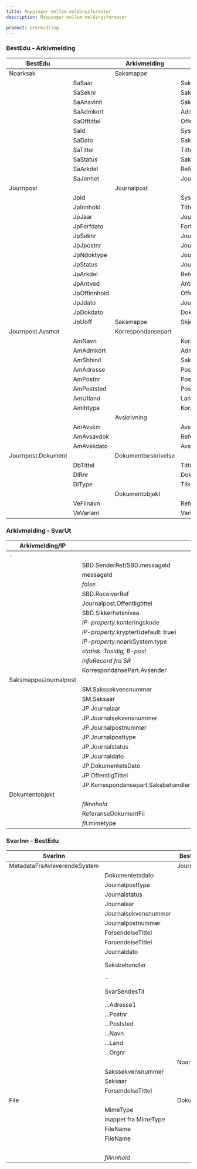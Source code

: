 ```yaml
---
title: Mappinger mellom meldingsformater
description: Mappinger mellom meldingsformater

product: eFormidling
---
```


### BestEdu - Arkivmelding

|BestEdu|    |Arkivmelding|    |
|-------|----|------------|----|
|Noarksak| |Saksmappe| |
| |SaSaar| |Saksaar|
| |SaSeknr| |Sakssekvensnummer|
| |SaAnsvinit| |Saksansvarlig|
| |SaAdmkort| |AdministrativEnhet|
| |SaOfftittel| |OffentligTittel|
| |SaId| |SystemID|
| |SaDato| |Saksdato|
| |SaTittel| |Tittel|
| |SaStatus| |Saksstatus|
| |SaArkdel| |ReferanseArkivdel|
| |SaJenhet| |Journalenhet|
|Journpost| |Journalpost| |
| |JpId| |SystemID|
| |JpInnhold| |Tittel|
| |JpJaar| |Journalaar|
| |JpForfdato| |Forfallsdato|
| |JpSeknr| |Journalsekvensnummer|
| |JpJpostnr| |Journalpostnummer|
| |JpNdoktype| |Journalposttype|
| |JpStatus| |Journalstatus|
| |JpArkdel| |ReferanseArkivdel|
| |JpAntved| |AntallVedlegg|
| |JpOffinnhold| |OffentligTittel|
| |JpJdato| |Journaldato|
| |JpDokdato| |DokumentetsDato|
| |JpUoff|Saksmappe|Skjerming.Skjermingshjemmel|
|Journpost.Avsmot| |Korrespondansepart| |
| |AmNavn| |KorrespondansepartNavn|
| |AmAdmkort| |AdministrativEnhet|
| |AmSbhinit| |Saksbehandler|
| |AmAdresse| |Postadresse|
| |AmPostnr| |Postnummer|
| |AmPoststed| |Poststed|
| |AmUtland| |Land|
| |AmIhtype| |Korrespondanseparttype|
| | |Avskrivning| |
| |AmAvskm| |Avskrivningsmaate|
| |AmAvsavdok| |ReferanseAvskrivesAvJournalpost|
| |AmAvskdato| |Avskrivningsdato|
|Journpost.Dokument| |Dokumentbeskrivelse| |
| |DbTittel| |Tittel|
| |DlRnr| |Dokumentnummer|
| |DlType| |TilknyttetRegistreringSom|
| | |Dokumentobjekt| |
| |VeFilnavn| |ReferanseDokumentfil|
| |VeVariant| |Variantformat|

### Arkivmelding - SvarUt

|Arkivmelding/IP|   |SvarUt|   |
|---------------|---|------|---|
|-| |Forsendelse| |
| |SBD.SenderRef/SBD.messageId| |ForsendelseId|
| |messageId| |EksternRef|
| |*false*| |KunDigitalLevering|
| |SBD.ReceiverRef| |SvarPaForsendelse|
| |Journalpost.Offentligtittel| |Tittel|
| |SBD.Sikkerhetsnivaa| |KrevNiva4Innlogging|
| |*IP-property*.konteringskode| |Konteringskode|
| |*IP-property*.kryptert(default: true)| |Kryptert|
| |*IP-property*.noarkSystem.type| |AvgivendeSystem|
| |*statisk: Tosidig, B-post*| |Printkonfigurasjon|
| |*InfoRecord fra SR*| |Mottaker|
| |KorrespondansePart.Avsender| |SvarSendesTil|
|Saksmappe/Journalpost| |NoarkMetadataFraAvleverendeSakssystem| |
| |SM.Sakssekvensnummer| |Sakssekvensnummer|
| |SM.Saksaar| |Saksaar|
| |JP.Journalaar| |Journalaar|
| |JP.Journalsekvensnummer| |Journalsekvensnummer|
| |JP.Journalpostnummer| |Journalpostnummer|
| |JP.Journalposttype| |Journalposttype|
| |JP.Journalstatus| |Journalstatus|
| |JP.Journaldato| |Journaldato|
| |JP.DokumentetsDato| |DokumentetsDato|
| |JP.OffentligTittel| |Tittel|
| |JP.Korrespondansepart.Saksbehandler| |Saksbehandler|
|Dokumentobjekt| |Dokument| |
| |*filinnhold*| |Data|
| |ReferanseDokumentFil| |Filnavn|
| |*fil*.mimetype| |Mimetype|

### SvarInn - BestEdu

|SvarInn|   |BestEdu|   |
|-------|---|-------|---|
|MetadataFraAvleverendeSystem| |Journpost| |
| |Dokumentetsdato| |JpDokdato|
| |Journalposttype| |JpNdoktype|
| |Journalstatus| |JpStatus|
| |Journalaar| |JpJaar|
| |Journalsekvensnummer| |JpSeknr|
| |Journalpostnummer| |JpJpostnr|
| |ForsendelseTittel| |JpOffinnhold|
| |ForsendelseTittel| |JpInnhold|
| |Journaldato| |JpJdato|
| |Saksbehandler| |Avsmot.AmIhtype 0|
| |-            | |...AmNavn|
| |SvarSendesTil| |Avsmot.AmIhtype 1|
| |...Adresse1  | |...AmAdresse|
| |...Postnr    | |...AmPostnr|
| |...Poststed  | |...AmPoststed|
| |...Navn      | |...AmNavn|
| |...Land      | |...AmUtland|
| |...Orgnr     | |...AmOrgnr|
| | |NoarkSak| |
| |Sakssekvensnummer| |SaSeknr|
| |Saksaar| |SaSaar|
| |ForsendelseTittel| |SaTittel|
|File| |Dokument| |
| |MimeType| |VeMimeType|
| |mappet fra MimeType| |VeDokformat|
| |FileName| |VeFilnavn|
| |FileName| |DbTittel|
| | | |VeVariant "P"|
| |*filinnhold*| |Base64|
